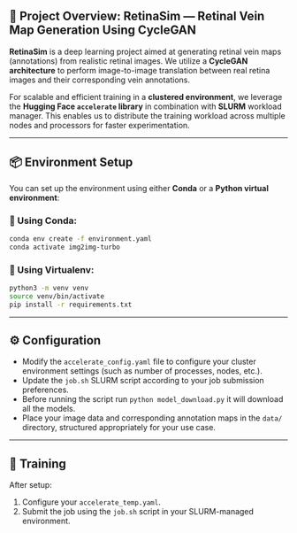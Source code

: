 ## 📖 Project Overview: RetinaSim — Retinal Vein Map Generation Using CycleGAN

**RetinaSim** is a deep learning project aimed at generating retinal vein maps (annotations) from realistic retinal images. We utilize a **CycleGAN architecture** to perform image-to-image translation between real retina images and their corresponding vein annotations.

For scalable and efficient training in a **clustered environment**, we leverage the **Hugging Face `accelerate` library** in combination with **SLURM** workload manager. This enables us to distribute the training workload across multiple nodes and processors for faster experimentation.

---

## 📦 Environment Setup

You can set up the environment using either **Conda** or a **Python virtual environment**:

### 🔹 Using Conda:

```bash
conda env create -f environment.yaml
conda activate img2img-turbo
```

### 🔹 Using Virtualenv:

```bash
python3 -m venv venv
source venv/bin/activate
pip install -r requirements.txt
```

---

## ⚙️ Configuration

* Modify the `accelerate_config.yaml` file to configure your cluster environment settings (such as number of processes, nodes, etc.).
* Update the `job.sh` SLURM script according to your job submission preferences.
* Before running the script run `python model_download.py` it will download all the models.
* Place your image data and corresponding annotation maps in the `data/` directory, structured appropriately for your use case.

---

## 🚀 Training

After setup:

1. Configure your `accelerate_temp.yaml`.
2. Submit the job using the `job.sh` script in your SLURM-managed environment.


